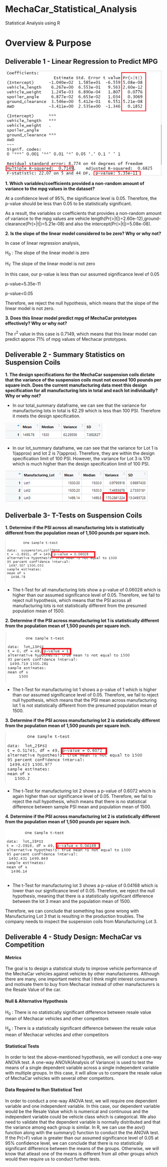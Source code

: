 # MechaCar_Statistical_Analysis
Statistical Analysis using R

# Overview & Purpose


## Deliverable 1 - Linear Regression to Predict MPG

![](images/dev1_multiple_regression_summary.png)

**1. Which variables/coefficients provided a non-random amount of variance to the mpg values in the dataset?**

At a confidence level of 95%, the significance level is 0.05. Therefore, the p-value should be less than 0.05 to be statistically significant.
  
As a result, the variables or coefficients that provides a non-random amount of variance to the mpg values are vehicle length(Pr(>|t|)=2.60e-12),ground-         clearance(Pr(>|t|)=5.21e-08) and also the intercept(Pr(>|t|)=5.08e-08).

**2. Is the slope of the linear model considered to be zero? Why or why not?**

In case of linear regression analysis,

H<sub>0</sub> : The slope of the linear model is zero 

H<sub>1</sub>: The slope of the linear model is not zero

In this case, our p-value is less than our assumed significance level of 0.05

p-value=5.35e-11

p-value<0.05

Therefore, we reject the null hypothesis, which means that the slope of the linear model is not zero.

**3. Does this linear model predict mpg of MechaCar prototypes effectively? Why or why not?**

The r<sup>2</sup> value in this case is 0.7149, which means that this linear model can predict approx 71% of mpg values of Mechacar prototypes.

## Deliverable 2 - Summary Statistics on Suspension Coils

**1. The design specifications for the MechaCar suspension coils dictate that the variance of the suspension coils must not exceed 100 pounds per square inch. Does the current manufacturing data meet this design specification for all manufacturing lots in total and each lot individually? Why or why not?**

- In our total_summary dataframe, we can see that the variance for manufacturing lots in total is 62.29 which is less than 100 PSI. Therefore it meets the design specification.

![](images/total_summary_df.png)

- In our lot_summary dataframe, we can see that the variance for Lot 1 is 1(approx) and lot 2 is 7(approx). Therefore, they are within the design specification limit of 100 PSI. However, the variance for Lot 3 is 170 which is much higher than the design specification limit of 100 PSI.

![new](images/lot_summary1_df.png)

## Deliverbale 3- T-Tests on Suspension Coils

**1. Determine if the PSI across all manufacturing lots is statistically different from the population mean of 1,500 pounds per square inch.**

![](images/dev3_onesamplettest_alllot.png)

- The t-Test for all manufacturing lots show a p-value of 0.06028 which is higher than our assumed significance level of 0.05. Therefore, we fail to reject null hypothesis, which means that the PSI across all manufacturing lots is not statistically different from the presumed population mean of 1500.

**2. Determine if the PSI across manufacturing lot 1 is statistically different from the population mean of 1,500 pounds per square inch.**

![](images/dev3_ttest_lot1.png)

- The t-Test for manufacturing lot 1 shows a p-value of 1 which is higher than our assumed significance level of 0.05. Therefore, we fail to reject null hypothesis, which means that the PSI mean across manufacturing lot 1 is not statistically different from the presumed population mean of 1500.

**3. Determine if the PSI across manufacturing lot 2 is statistically different from the population mean of 1,500 pounds per square inch.**

![](images/dev3_ttest_lot2.png)

- The t-Test for manufacturing lot 2 shows a p-value of 0.6072 which is again higher than our significance level of 0.05. Therefore, we fail to reject the null hypothesis, which means that there is no statistical difference between sample PSI mean and population mean of 1500.

**4. Determine if the PSI across manufacturing lot 2 is statistically different from the population mean of 1,500 pounds per square inch.**

![](images/dev3_ttest_lot3.png)

- The t-Test for manufacturing lot 3 shows a p-value of 0.04168 which is lower than our significance level of 0.05. Therefore, we reject the null hypothesis, meaning that there is a statistically significant difference between the lot 3 mean and the population mean of 1500.

Therefore, we can conclude that something has gone wrong with Manufacturing Lot 3 that is resulting in the production troubles. The company needs to inspect the suspension coils from Manufacturing Lot 3. 

## Deliverable 4 - Study Design: MechaCar vs Competition

#### Metrics

The goal is to design a statistical study to improve vehicle performance of the MechaCar vehicles against vehicles by other manufactureres. Although there are many, one important metric that I think might interest consumers and motivate them to buy from Mechacar instead of other manufacturers is the Resale Value of the car. 


#### Null & Alternative Hypothesis

H<sub>0</sub> : There is no statistically significant difference between resale value mean of Mechacar vehicles and other competitors

H<sub>a</sub> : There is a statistically significant difference between the resale value mean of Mechacar vehicles and other competitors

#### Statistical Tests

In order to test the above-mentioned hypothesis, we will conduct a one-way ANOVA test. A one-way ANOVA(Analysis of Variance) is used to test the means of a single dependent variable across a single independent variable with multiple groups. In this case, it will allow us to compare the resale value of MechaCar vehicles with several other competitors.

#### Data Required to Run Statistical Test

In order to conduct a one-way ANOVA test, we will require one dependent variable and one independent variable. In this case, our dependent variable would be the Resale Value which is numerical and continuous and the independent variable could be vehicle class which is categorical. We also need to validate that the dependent variable is normally distributed and that the variance among each group is similar. In R, we can use the aov() function along with the summary() function to conduct the the ANOVA test. If the Pr(>F) value is greater than our assumed significance level of 0.05 at 95% confidence level, we can conclude that there is no statistically significant difference between the means of the groups. Otherwise, we will know that atleast one of the means is different from all other groups which would then require us to conduct further tests.









